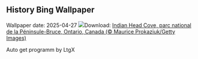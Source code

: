## History Bing Wallpaper
Wallpaper date: 2025-04-27
![](https://www.bing.com/th?id=OHR.BrucePeninsula_FR-CA9084486245_UHD.jpg&w=1000)Download: [Indian Head Cove, parc national de la Péninsule-Bruce, Ontario, Canada (© Maurice Prokaziuk/Getty Images)](https://www.bing.com/th?id=OHR.BrucePeninsula_FR-CA9084486245_UHD.jpg)

Auto get programm by LtgX
